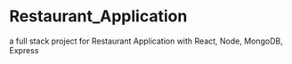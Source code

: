 # Restaurant_Application
a full stack project for Restaurant Application with React, Node, MongoDB, Express
